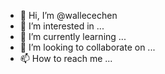- 👋 Hi, I’m @wallecechen
- 👀 I’m interested in ...
- 🌱 I’m currently learning ...
- 💞️ I’m looking to collaborate on ...
- 📫 How to reach me ...

<!---
wallecechen/wallecechen is a ✨ special ✨ repository because its `README.md` (this file) appears on your GitHub profile.
You can click the Preview link to take a look at your changes.
--->
